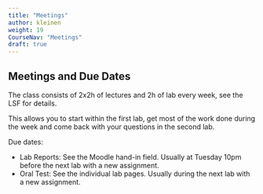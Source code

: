 ```yaml
---
title: "Meetings"
author: kleinen
weight: 19
CourseNav: "Meetings"
draft: true
---
```


## Meetings and Due Dates

The class consists of 2x2h of lectures  and 2h of lab every week,
see the LSF for details.

This allows you to start within the first lab, get most of the work done during the
week and come back with your questions in the second lab.

Due dates:

* Lab Reports: See the Moodle hand-in field. Usually at Tuesday 10pm before the next lab with a new assignment.
* Oral Test: See the individual lab pages. Usually during the next lab with a new assignment.
